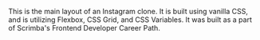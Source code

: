 This is the main layout of an Instagram clone. It is built using vanilla CSS, and is utilizing Flexbox, CSS Grid, and CSS Variables. It was built as a part of Scrimba's Frontend Developer Career Path.
